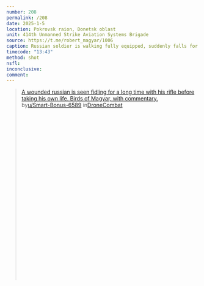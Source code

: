 ```yaml
---
number: 208
permalink: /208
date: 2025-1-5
location: Pokrovsk raion, Donetsk oblast
unit: 414th Unmanned Strike Aviation Systems Brigade
source: https://t.me/robert_magyar/1006
caption: Russian soldier is walking fully equipped, suddenly falls for no apparent reason. Later is seen with AK to his head, pulls trigger but magazine is empty. Installs new one, and finally shoots himself
timecode: "13:43"
method: shot
nsfl: 
inconclusive: 
comment: 
---
```

<blockquote class="reddit-embed-bq" style="height:500px" data-embed-height="566"><a href="https://www.reddit.com/r/DroneCombat/comments/1huftct/a_wounded_russian_is_seen_fidling_for_a_long_time/">A wounded russian is seen fidling for a long time with his rifle before taking his own life. Birds of Magyar, with commentary. </a><br> by<a href="https://www.reddit.com/user/Smart-Bonus-6589/">u/Smart-Bonus-6589</a> in<a href="https://www.reddit.com/r/DroneCombat/">DroneCombat</a></blockquote><script async="" src="https://embed.reddit.com/widgets.js" charset="UTF-8"></script>